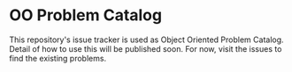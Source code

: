 # OO Problem Catalog
This repository's issue tracker is used as Object Oriented Problem Catalog. Detail of how to use this will be published soon. For now, visit the issues to find the existing problems.